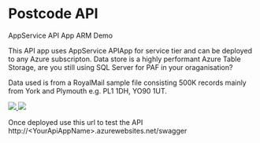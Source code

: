 # Postcode API
AppService API App ARM Demo

This API app uses AppService APIApp for service tier and can be deployed to any Azure subscripton.
Data store is a highly performant Azure Table Storage, are you still using SQL Server for PAF in your oraganisation?

Data used is from a RoyalMail sample file consisting 500K records mainly from York and Plymouth e.g. PL1 1DH, YO90 1UT.

<a href="https://portal.azure.com/#create/Microsoft.Template/uri/https%3A%2F%2Fraw.githubusercontent.com%2Fsuneetnangia%2Fpostcodeapi%2Fmaster%2FMicrosoft.Demo.Postcode.API.Template%2FTemplates%2FAPIApp.json" target="_blank">
    <img src="http://azuredeploy.net/deploybutton.png"/>
</a>
<a href="http://armviz.io/#/?load=https%3A%2F%2Fraw.githubusercontent.com%2Fsuneetnangia%2Fpostcodeapi%2Fmaster%2FMicrosoft.Demo.Postcode.API.Template%2FTemplates%2FAPIApp.json" target="_blank">
    <img src="http://armviz.io/visualizebutton.png"/>
</a>

Once deployed use this url to test the API http://&lt;YourApiAppName&gt;.azurewebsites.net/swagger
